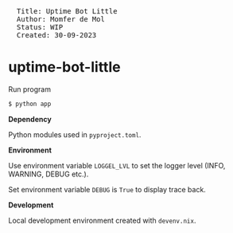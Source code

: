 
<pre>
  Title: Uptime Bot Little
  Author: Momfer de Mol
  Status: WIP
  Created: 30-09-2023
</pre>

# uptime-bot-little

Run program
```sh
$ python app
```

**Dependency**

Python modules used in `pyproject.toml`.

**Environment**

Use environment variable `LOGGEL_LVL` to set the logger level (INFO, WARNING, DEBUG etc.).

Set environment variable `DEBUG` is `True` to display trace back.

**Development**

Local development environment created with `devenv.nix`.